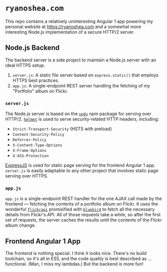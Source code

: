 # `ryanoshea.com`

This repo contains a relatively uninteresting Angular 1 app powering my personal website at <https://ryanoshea.com> and a somewhat more interesting Node.js implementation of a secure HTTP/2 server.

## Node.js Backend

The backend server is a side project to maintain a Node.js server with an ideal HTTPS setup.

1. `server.js`: A static file server based on `express.static()` that employs HTTPS best practices.
1. `app.js`: A single-endpoint REST server handling the fetching of my "Portfolio" album on Flickr.

### `server.js`

The Node.js server is based on the [`spdy`](https://www.npmjs.com/package/spdy) npm package for serving over HTTP/2. [`helmet`](https://www.npmjs.com/package/helmet) is used to serve security-related HTTP headers, including:

- `Strict-Transport-Security` (HSTS with preload)
- `Content-Security-Policy`
- `Referrer-Policy`
- `X-Content-Type-Options`
- `X-Frame-Options`
- `X-XSS-Protection`

[ExpressJS](https://expressjs.com/) is used for static page serving for the frontend Angular 1 app. `server.js` is easily adaptable to any other project that involves static page serving over HTTPS.

### `app.js`

`app.js` is a single-endpoint REST handler for the one AJAX call made by the frontend — fetching the contents of a portfolio album on Flickr. It uses the wonderful [`flickrapi`](https://www.npmjs.com/package/flickrapi) promisified with [`bluebird`](https://www.npmjs.com/package/bluebird) to fetch all the necessary details from Flickr's API. All of those requests take a while, so after the first set of requests, the server caches the results until the contents of the Flickr album change.

## Frontend Angular 1 App

The frontend is nothing special. I think it looks nice. There's no build toolchain, so it's all in ES5, and the code quality is best described as … functional. (Man, I miss my lambdas.) But the backend is more fun!
